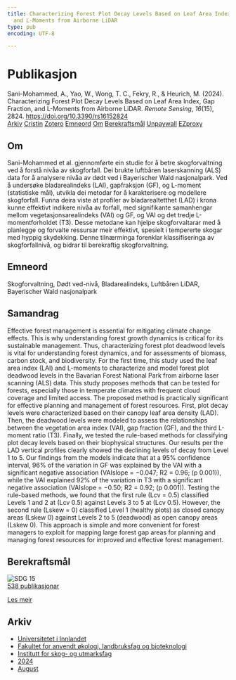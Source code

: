 ```yaml
---
title: Characterizing Forest Plot Decay Levels Based on Leaf Area Index, Gap Fraction,
  and L-Moments from Airborne LiDAR
type: pub
encoding: UTF-8

---
```

<h1>Publikasjon</h1>
<article id="csl-bib-container-HXU6X6M2" class="csl-bib-container">
  <div class="csl-bib-body"> <div class="csl-entry">Sani-Mohammed, A., Yao, W., Wong, T. C., Fekry, R., &#38; Heurich, M. (2024). Characterizing Forest Plot Decay Levels Based on Leaf Area Index, Gap Fraction, and L-Moments from Airborne LiDAR. <i>Remote Sensing</i>, <i>16</i>(15), 2824. <a href="https://doi.org/10.3390/rs16152824">https://doi.org/10.3390/rs16152824</a></div> </div>
  <div class="csl-bib-buttons">
    <a href="#taxonomy-article-HXU6X6M2" alt="archive" class="csl-bib-button">Arkiv</a>
    <a href="https://app.cristin.no/results/show.jsf?id=2289404" alt="Cristin" class="csl-bib-button">Cristin</a>
    <a href="http://zotero.org/groups/5881554/items/HXU6X6M2" alt="Zotero" class="csl-bib-button">Zotero</a>
    <a href="#keywords-article-HXU6X6M2" alt="keywords" class="csl-bib-button">Emneord</a>
    <a href="#about-article-HXU6X6M2" alt="about_pub" class="csl-bib-button">Om</a>
    <a href="#sdg-article-HXU6X6M2" alt="sdg" class="csl-bib-button">Berekraftsmål</a>
    <a href="https://doi.org/10.3390/rs16152824" alt="Unpaywall" class="csl-bib-button">Unpaywall</a>
    <a href="https://doi.org/10.3390/rs16152824" alt="EZproxy" class="csl-bib-button">EZproxy</a>
  </div>
  <div id="csl-bib-meta-container-HXU6X6M2"></div>
</article>
<div id="csl-bib-meta-HXU6X6M2" class="csl-bib-meta">
  <article id="about-article-HXU6X6M2" class="about_pub-article">
    <h1>Om</h1>
    Sani-Mohammed et al. gjennomførte ein studie for å betre skogforvaltning ved å forstå nivåa av skogforfall. Dei brukte luftbåren laserskanning (ALS) data for å analysere nivåa av dødt ved i Bayerischer Wald nasjonalpark. Ved å undersøke bladarealindeks (LAI), gapfraksjon (GF), og L-moment (statistiske mål), utvikla dei metodar for å karakterisere og modellere skogforfall. Funna deira viste at profiler av bladarealtetthet (LAD) i krona kunne effektivt indikere nivåa av forfall, med signifikante samanhengar mellom vegetasjonsarealindeks (VAI) og GF, og VAI og det tredje L-momentforholdet (T3). Desse metodane kan hjelpe skogforvaltarar med å planlegge og forvalte ressursar meir effektivt, spesielt i tempererte skogar med hyppig skydekking. Denne tilnærminga forenklar klassifiseringa av skogforfallnivå, og bidrar til berekraftig skogforvaltning.
  </article>
  <article id="keywords-article-HXU6X6M2" class="keywords-article">
    <h1>Emneord</h1>
    Skogforvaltning, Dødt ved-nivå, Bladarealindeks, Luftbåren LiDAR, Bayerischer Wald nasjonalpark
  </article>
  <article id="abstract-article-HXU6X6M2" class="abstract-article">
    <h1>Samandrag</h1>
    Effective forest management is essential for mitigating climate change effects. This is why understanding forest growth dynamics is critical for its sustainable management. Thus, characterizing forest plot deadwood levels is vital for understanding forest dynamics, and for assessments of biomass, carbon stock, and biodiversity. For the first time, this study used the leaf area index (LAI) and L-moments to characterize and model forest plot deadwood levels in the Bavarian Forest National Park from airborne laser scanning (ALS) data. This study proposes methods that can be tested for forests, especially those in temperate climates with frequent cloud coverage and limited access. The proposed method is practically significant for effective planning and management of forest resources. First, plot decay levels were characterized based on their canopy leaf area density (LAD). Then, the deadwood levels were modeled to assess the relationships between the vegetation area index (VAI), gap fraction (GF), and the third L-moment ratio (T3). Finally, we tested the rule-based methods for classifying plot decay levels based on their biophysical structures. Our results per the LAD vertical profiles clearly showed the declining levels of decay from Level 1 to 5. Our findings from the models indicate that at a 95% confidence interval, 96% of the variation in GF was explained by the VAI with a significant negative association (VAIslope = −0.047; R2 = 0.96; (p 0.001)), while the VAI explained 92% of the variation in T3 with a significant negative association (VAIslope = −0.50; R2 = 0.92; (p 0.001)). Testing the rule-based methods, we found that the first rule (Lcv = 0.5) classified Levels 1 and 2 at (Lcv 0.5) against Levels 3 to 5 at (Lcv 0.5). However, the second rule (Lskew = 0) classified Level 1 (healthy plots) as closed canopy areas (Lskew 0) against Levels 2 to 5 (deadwood) as open canopy areas (Lskew 0). This approach is simple and more convenient for forest managers to exploit for mapping large forest gap areas for planning and managing forest resources for improved and effective forest management.
  </article>
  <article id="sdg-article-HXU6X6M2" class="sdg-article">
    <h1>Berekraftsmål</h1>
    <div class="sdg-container"><div id="sdg15" class="sdg">
        <img src="{{< params subfolder >}}images/sdg/sdg15_nn.png" class="image" alt="SDG 15">
        <div class="sdg-overlay">
          <a href="{{< params subfolder >}}nn/archive/?sdg=15#archive" class="sdg-publication-count"><span>538</span> publikasjonar</a>
          <p><a href="https://fn.no/om-fn/fns-baerekraftsmaal/livet-paa-land?lang=nno-NO" class="sdg-read-more">Les meir</a></p>
        </div>
      </div></div>
  </article>
  <article id="taxonomy-article-HXU6X6M2" class="taxonomy-article">
    <h1>Arkiv</h1>
    <ul>
      <li><a href="{{< params subfolder >}}nn/archive/?key=3DCRN523">Universitetet i Innlandet</a></li>
      <li><a href="{{< params subfolder >}}nn/archive/?key=T77LXH6D">Fakultet for anvendt økologi, landbruksfag og bioteknologi</a></li>
      <li><a href="{{< params subfolder >}}nn/archive/?key=7TRARPE3">Institutt for skog- og utmarksfag</a></li>
      <li><a href="{{< params subfolder >}}nn/archive/?key=A4XX8HDP">2024</a></li>
      <li><a href="{{< params subfolder >}}nn/archive/?key=HFYJIYIE">August</a></li>
    </ul>
  </article>
</div>
